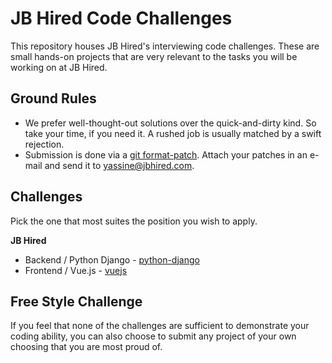 # JB Hired Code Challenges

This repository houses JB Hired's interviewing code challenges. These are small hands-on
projects that are very relevant to the tasks you will be working on at JB Hired.


## Ground Rules

* We prefer well-thought-out solutions over the quick-and-dirty kind. So take your time,
  if you need it. A rushed job is usually matched by a swift rejection.
* Submission is done via a [git format-patch](https://git-scm.com/docs/git-format-patch). Attach
  your patches in an e-mail and send it to [yassine@jbhired.com](mailto:yassine@jbhired.com).


## Challenges

Pick the one that most suites the position you wish to apply.

**JB Hired**

* Backend / Python Django - [python-django](https://gitlab.com/jbengine/challenges/tree/master/python-django)
* Frontend / Vue.js - [vuejs](https://github.com/jb-engine/challenges/tree/master/vuejs)


## Free Style Challenge

If you feel that none of the challenges are sufficient to demonstrate your coding ability,
you can also choose to submit any project of your own choosing that you are most proud of.
